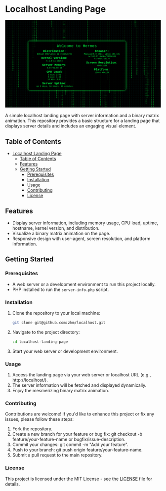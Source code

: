 # Localhost Landing Page

![Project Preview](screenshot.png)

A simple localhost landing page with server information and a binary matrix animation. This repository provides a basic structure for a landing page that displays server details and includes an engaging visual element.

## Table of Contents

- [Localhost Landing Page](#localhost-landing-page)
  - [Table of Contents](#table-of-contents)
  - [Features](#features)
  - [Getting Started](#getting-started)
    - [Prerequisites](#prerequisites)
    - [Installation](#installation)
    - [Usage](#usage)
    - [Contributing](#contributing)
    - [License](#license)

## Features

- Display server information, including memory usage, CPU load, uptime, hostname, kernel version, and distribution.
- Visualize a binary matrix animation on the page.
- Responsive design with user-agent, screen resolution, and platform information.

## Getting Started

### Prerequisites

- A web server or a development environment to run this project locally.
- PHP installed to run the `server-info.php` script.

### Installation

1. Clone the repository to your local machine:

   ```bash
   git clone git@github.com:zkm/localhost.git

2. Navigate to the project directory: 

   ```bash
   cd localhost-landing-page

3. Start your web server or development environment.

### Usage

1. Access the landing page via your web server or localhost URL (e.g., http://localhost/).
2. The server information will be fetched and displayed dynamically.
3. Enjoy the mesmerizing binary matrix animation.

### Contributing

Contributions are welcome! If you'd like to enhance this project or fix any issues, please follow these steps:

1. Fork the repository.
2. Create a new branch for your feature or bug fix: git checkout -b feature/your-feature-name or bugfix/issue-description.
3. Commit your changes: git commit -m "Add your feature".
4. Push to your branch: git push origin feature/your-feature-name.
5. Submit a pull request to the main repository.

### License

This project is licensed under the MIT License - see the [LICENSE](LICENSE) file for details.
